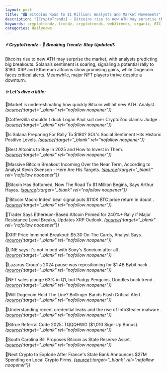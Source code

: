 ```yaml
---
layout: post
title: "🏙️ Bitcoins Road to $1 Million: Analysts and Market Movements"
description: "[CryptoTrendz] - Bitcoins rise to new ATH may surprise the market, with analysts predicting big breakouts. Solana’s sentiment is soaring, signaling a potential rally to $180. XRP and Ethereum altcoins show promising gains, while Dogecoin faces critical alerts. Meanwhile, major NFT players thrive despite a downturn."
keywords: cryptotrendz, trendz, cryptotrends, web3trends, organic, BTC, Crypto, Altcoins, XRP, Analyst, Bitcoin, Altcoin, Bybit, Dogecoin
categories: dailynews
---
```


##### ⚡ CryptoTrendz - 📌 *Breaking Trendz: Stay Updated!:*

Bitcoins rise to new ATH may surprise the market, with analysts predicting big breakouts. Solana’s sentiment is soaring, signaling a potential rally to $180. XRP and Ethereum altcoins show promising gains, while Dogecoin faces critical alerts. Meanwhile, major NFT players thrive despite a downturn.

##### ✨ *Let’s dive a little:*


🔹Market is underestimating how quickly Bitcoin will hit new ATH: Analyst . *([source](https://s.avyag.com/zd8f){:target="_blank" rel="nofollow noopener"})*

🔹Coffeezilla shouldn't duck Logan Paul suit over CryptoZoo claims: Judge . *([source](https://s.avyag.com/sbnz){:target="_blank" rel="nofollow noopener"})*

🔹Is Solana Preparing For Rally To $180? SOL's Social Sentiment Hits Historic Positive Levels. *([source](https://s.avyag.com/dmt3){:target="_blank" rel="nofollow noopener"})*

🔹Best Altcoins to Buy in 2025 and How to Invest in Them. *([source](https://s.avyag.com/5k8h){:target="_blank" rel="nofollow noopener"})*

🔹Massive Bitcoin Breakout Incoming Over the Near Term, According to Analyst Kevin Svenson - Here Are His Targets. *([source](https://s.avyag.com/2usi){:target="_blank" rel="nofollow noopener"})*

🔹Bitcoin Has Bottomed, Now The Road To $1 Million Begins, Says Arthur Hayes. *([source](https://s.avyag.com/35gh){:target="_blank" rel="nofollow noopener"})*

🔹'Bitcoin Macro Index' bear signal puts $110K BTC price return in doubt . *([source](https://s.avyag.com/pfn4){:target="_blank" rel="nofollow noopener"})*

🔹Trader Says Ethereum-Based Altcoin Primed for 240%+ Rally if Major Resistance Level Breaks, Updates XRP Outlook. *([source](https://s.avyag.com/s1lh){:target="_blank" rel="nofollow noopener"})*

🔹XRP Price Imminent Breakout: $5.30 On The Cards, Analyst Says. *([source](https://s.avyag.com/ve9v){:target="_blank" rel="nofollow noopener"})*

🔹LINE says it's not in bed with Sony's Soneium after all . *([source](https://s.avyag.com/u4q5){:target="_blank" rel="nofollow noopener"})*

🔹Lazarus Group's 2024 pause was repositioning for $1.4B Bybit hack . *([source](https://s.avyag.com/a21a){:target="_blank" rel="nofollow noopener"})*

🔹NFT sales plunge 63% in Q1, but Pudgy Penguins, Doodles buck trend . *([source](https://s.avyag.com/3l2p){:target="_blank" rel="nofollow noopener"})*

🔹Will Dogecoin Hold The Line? Bollinger Bands Flash Critical Alert. *([source](https://s.avyag.com/og02){:target="_blank" rel="nofollow noopener"})*

🔹Understanding recent credential leaks and the rise of InfoStealer malware . *([source](https://s.avyag.com/aknu){:target="_blank" rel="nofollow noopener"})*

🔹Bitrue Referral Code 2025: TQQQHWG ($1,010 Sign-Up Bonus). *([source](https://s.avyag.com/a7kc){:target="_blank" rel="nofollow noopener"})*

🔹South Carolina Bill Proposes Bitcoin as State Reserve Asset. *([source](https://s.avyag.com/7exb){:target="_blank" rel="nofollow noopener"})*

🔹Next Crypto to Explode After France's State Bank Announces $27M Spending on Local Crypto Firms. *([source](https://s.avyag.com/dggc){:target="_blank" rel="nofollow noopener"})*

